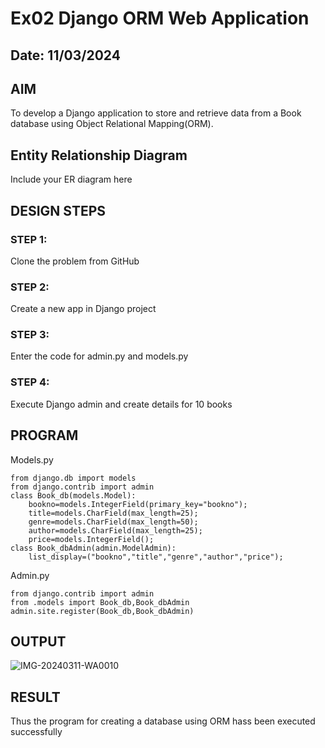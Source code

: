 # Ex02 Django ORM Web Application
## Date: 11/03/2024

## AIM
To develop a Django application to store and retrieve data from a Book database using Object Relational Mapping(ORM).

## Entity Relationship Diagram

Include your ER diagram here

## DESIGN STEPS

### STEP 1:
Clone the problem from GitHub

### STEP 2:
Create a new app in Django project

### STEP 3:
Enter the code for admin.py and models.py

### STEP 4:
Execute Django admin and create details for 10 books

## PROGRAM
Models.py
```
from django.db import models
from django.contrib import admin
class Book_db(models.Model):
    bookno=models.IntegerField(primary_key="bookno");
    title=models.CharField(max_length=25);
    genre=models.CharField(max_length=50);
    author=models.CharField(max_length=25);
    price=models.IntegerField();
class Book_dbAdmin(admin.ModelAdmin):
    list_display=("bookno","title","genre","author","price");

```
Admin.py
```
from django.contrib import admin
from .models import Book_db,Book_dbAdmin
admin.site.register(Book_db,Book_dbAdmin)
```

## OUTPUT

![IMG-20240311-WA0010](https://github.com/jesu-smartia05/ORM/assets/148514819/e41d0402-382d-4f9e-b421-2dab6d0729a1)



## RESULT
Thus the program for creating a database using ORM hass been executed successfully
